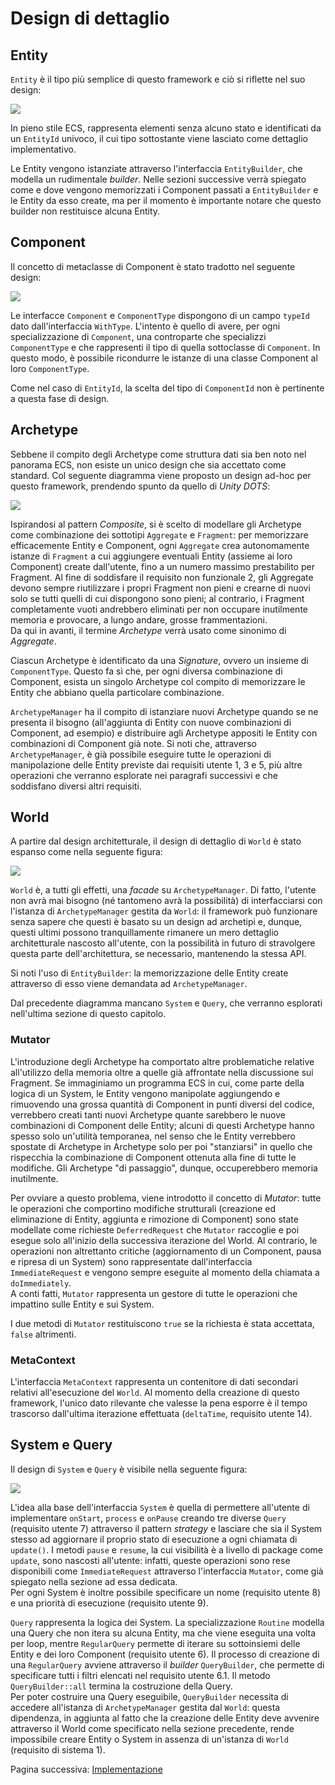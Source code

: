 # Design di dettaglio

## Entity

`Entity` è il tipo più semplice di questo framework e ciò si riflette nel suo design:

![](./diagrams/out/3_entity/3_entity.svg)

In pieno stile ECS, rappresenta elementi senza alcuno stato e identificati da un `EntityId` univoco, il cui tipo sottostante viene lasciato come dettaglio implementativo.

Le Entity vengono istanziate attraverso l'interfaccia `EntityBuilder`, che modella un rudimentale *builder*. Nelle sezioni successive verrà spiegato come e dove vengono memorizzati i Component passati a `EntityBuilder` e le Entity da esso create, ma per il momento è importante notare che questo builder non restituisce alcuna Entity.

## Component

Il concetto di metaclasse di Component è stato tradotto nel seguente design:

![](./diagrams/out/3_component/3_component.svg)

Le interfacce `Component` e `ComponentType` dispongono di un campo `typeId` dato dall'interfaccia `WithType`. L'intento è quello di avere, per ogni specializzazione di `Component`, una controparte che specializzi `ComponentType` e che rappresenti il tipo di quella sottoclasse di `Component`. In questo modo, è possibile ricondurre le istanze di una classe Component al loro `ComponentType`.

Come nel caso di `EntityId`, la scelta del tipo di `ComponentId` non è pertinente a questa fase di design.

## Archetype

Sebbene il compito degli Archetype come struttura dati sia ben noto nel panorama ECS, non esiste un unico design che sia accettato come standard. Col seguente diagramma viene proposto un design ad-hoc per questo framework, prendendo spunto da quello di *Unity DOTS*:

![](./diagrams/out/3_archetype/3_archetype.svg)

Ispirandosi al pattern *Composite*, si è scelto di modellare gli Archetype come combinazione dei sottotipi `Aggregate` e `Fragment`: per memorizzare efficacemente Entity e Component, ogni `Aggregate` crea autonomamente istanze di `Fragment` a cui aggiungere eventuali Entity (assieme ai loro Component) create dall'utente, fino a un numero massimo prestabilito per Fragment. Al fine di soddisfare il requisito non funzionale 2, gli Aggregate devono sempre riutilizzare i propri Fragment non pieni e crearne di nuovi solo se tutti quelli di cui dispongono sono pieni; al contrario, i Fragment completamente vuoti andrebbero eliminati per non occupare inutilmente memoria e provocare, a lungo andare, grosse frammentazioni.  
Da qui in avanti, il termine *Archetype* verrà usato come sinonimo di *Aggregate*.

Ciascun Archetype è identificato da una *Signature*, ovvero un insieme di `ComponentType`. Questo fa sì che, per ogni diversa combinazione di Component, esista un singolo Archetype col compito di memorizzare le Entity che abbiano quella particolare combinazione.

`ArchetypeManager` ha il compito di istanziare nuovi Archetype quando se ne presenta il bisogno (all'aggiunta di Entity con nuove combinazioni di Component, ad esempio) e distribuire agli Archetype appositi le Entity con combinazioni di Component già note. Si noti che, attraverso `ArchetypeManager`, è già possibile eseguire tutte le operazioni di manipolazione delle Entity previste dai requisiti utente 1, 3 e 5, più altre operazioni che verranno esplorate nei paragrafi successivi e che soddisfano diversi altri requisiti.

## World

A partire dal design architetturale, il design di dettaglio di `World` è stato espanso come nella seguente figura:

![](./diagrams/out/3_world/3_world.svg)

`World` è, a tutti gli effetti, una *facade* su `ArchetypeManager`. Di fatto, l'utente non avrà mai bisogno (né tantomeno avrà la possibilità) di interfacciarsi con l'istanza di `ArchetypeManager` gestita da `World`: il framework può funzionare senza sapere che questi è basato su un design ad archetipi e, dunque, questi ultimi possono tranquillamente rimanere un mero dettaglio architetturale nascosto all'utente, con la possibilità in futuro di stravolgere questa parte dell'architettura, se necessario, mantenendo la stessa API.

Si noti l'uso di `EntityBuilder`: la memorizzazione delle Entity create attraverso di esso viene demandata ad `ArchetypeManager`.

Dal precedente diagramma mancano `System` e `Query`, che verranno esplorati nell'ultima sezione di questo capitolo.

### Mutator

L'introduzione degli Archetype ha comportato altre problematiche relative all'utilizzo della memoria oltre a quelle già affrontate nella discussione sui Fragment. Se immaginiamo un programma ECS in cui, come parte della logica di un System, le Entity vengono manipolate aggiungendo e rimuovendo una grossa quantità di Component in punti diversi del codice, verrebbero creati tanti nuovi Archetype quante sarebbero le nuove combinazioni di Component delle Entity; alcuni di questi Archetype hanno spesso solo un'utilità temporanea, nel senso che le Entity verrebbero spostate di Archetype in Archetype solo per poi "stanziarsi" in quello che rispecchia la combinazione di Component ottenuta alla fine di tutte le modifiche. Gli Archetype "di passaggio", dunque, occuperebbero memoria inutilmente.

Per ovviare a questo problema, viene introdotto il concetto di *Mutator*: tutte le operazioni che comportino modifiche strutturali (creazione ed eliminazione di Entity, aggiunta e rimozione di Component) sono state modellate come richieste `DeferredRequest` che `Mutator` raccoglie e poi esegue solo all'inizio della successiva iterazione del World. Al contrario, le operazioni non altrettanto critiche (aggiornamento di un Component, pausa e ripresa di un System) sono rappresentate dall'interfaccia `ImmediateRequest` e vengono sempre eseguite al momento della chiamata a `doImmediately`.  
A conti fatti, `Mutator` rappresenta un gestore di tutte le operazioni che impattino sulle Entity e sui System.

I due metodi di `Mutator` restituiscono `true` se la richiesta è stata accettata, `false` altrimenti.

### MetaContext

L'interfaccia `MetaContext` rappresenta un contenitore di dati secondari relativi all'esecuzione del `World`. Al momento della creazione di questo framework, l'unico dato rilevante che valesse la pena esporre è il tempo trascorso dall'ultima iterazione effettuata (`deltaTime`, requisito utente 14).

## System e Query

Il design di `System` e `Query` è visibile nella seguente figura:

![](./diagrams/out/3_system_query/3_system_query.svg)

L'idea alla base dell'interfaccia `System` è quella di permettere all'utente di implementare `onStart`, `process` e `onPause` creando tre diverse `Query` (requisito utente 7) attraverso il pattern *strategy* e lasciare che sia il System stesso ad aggiornare il proprio stato di esecuzione a ogni chiamata di `update()`. I metodi `pause` e `resume`, la cui visibilità è a livello di package come `update`, sono nascosti all'utente: infatti, queste operazioni sono rese disponibili come `ImmediateRequest` attraverso l'interfaccia `Mutator`, come già spiegato nella sezione ad essa dedicata.  
Per ogni System è inoltre possibile specificare un nome (requisito utente 8) e una priorità di esecuzione (requisito utente 9).

`Query` rappresenta la logica dei System. La specializzazione `Routine` modella una Query che non itera su alcuna Entity, ma che viene eseguita una volta per loop, mentre `RegularQuery` permette di iterare su sottoinsiemi delle Entity e dei loro Component (requisito utente 6). Il processo di creazione di una `RegularQuery` avviene attraverso il *builder* `QueryBuilder`, che permette di specificare tutti i filtri elencati nel requisito utente 6.1. Il metodo `QueryBuilder::all` termina la costruzione della Query.  
Per poter costruire una Query eseguibile, `QueryBuilder` necessita di accedere all'istanza di `ArchetypeManager` gestita dal `World`: questa dipendenza, in aggiunta al fatto che la creazione delle Entity deve avvenire attraverso il World come specificato nella sezione precedente, rende impossibile creare Entity o System in assenza di un'istanza di `World` (requisito di sistema 1).

Pagina successiva: [Implementazione](./4_implementazione.md)